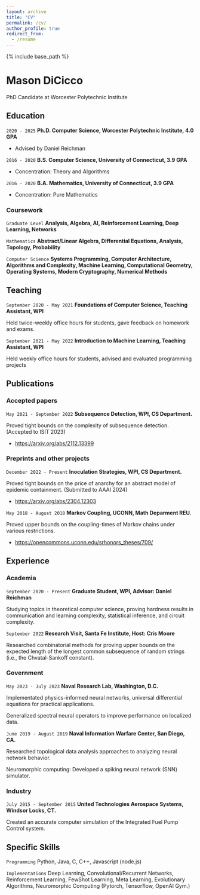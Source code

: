 ```yaml
---
layout: archive
title: "CV"
permalink: /cv/
author_profile: true
redirect_from:
  - /resume
---
```


{% include base_path %}

# Mason DiCicco
PhD Candidate at Worcester Polytechnic Institute


## Education


`2020 - 2025`
__Ph.D. Computer Science, Worcester Polytechnic Institute, 4.0 GPA__
- Advised by Daniel Reichman

`2016 - 2020`
__B.S. Computer Science, University of Connecticut, 3.9 GPA__
- Concentration: Theory and Algorithms

`2016 - 2020`
__B.A. Mathematics, University of Connecticut, 3.9 GPA__
- Concentration: Pure Mathematics

### Coursework

`Graduate Level` 
__Analysis, Algebra, AI, Reinforcement Learning, Deep Learning, Networks__

`Mathematics` 
__Abstract/Linear Algebra, Differential Equations, Analysis, Topology, Probability__

`Computer Science` 
__Systems Programming, Computer Architecture, Algorithms and Complexity, Machine Learning, Computational Geometry, Operating Systems, Modern Cryptography, Numerical Methods__


## Teaching

`September 2020 - May 2021`
__Foundations of Computer Science, Teaching Assistant, WPI__

Held twice-weekly office hours for students, gave feedback on homework and exams.

`September 2021 - May 2022`
__Introduction to Machine Learning, Teaching Assistant, WPI__

Held weekly office hours for students, advised and evaluated programming projects

## Publications

### Accepted papers
`May 2021 - September 2022`
__Subsequence Detection, WPI, CS Department.__

Proved tight bounds on the complexity of subsequence detection. (Accepted to ISIT 2023)
- https://arxiv.org/abs/2112.13399

### Preprints and other projects
`December 2022 - Present`
__Inoculation Strategies, WPI, CS Department.__

Proved tight bounds on the price of anarchy for an abstract model of epidemic containment. (Submitted to AAAI 2024)
- https://arxiv.org/abs/2304.12303

`May 2018 - August 2018`
__Markov Coupling, UCONN, Math Deparment REU.__

Proved upper bounds on the coupling-times of Markov chains under various restrictions.
- https://opencommons.uconn.edu/srhonors_theses/709/


## Experience

### Academia
`September 2020 - Present`
__Graduate Student, WPI, Advisor: Daniel Reichman__

Studying topics in theoretical computer science, proving hardness results in communication
and learning complexity, statistical inference, and circuit complexity.

`September 2022` 
__Research Visit, Santa Fe Institute, Host: Cris Moore__

Researched combinatorial methods for proving upper bounds on the expected length of the
longest common subsequence of random strings (i.e., the Chvatal-Sankoff constant).

### Government

`May 2023 - July 2023`
__Naval Research Lab, Washington, D.C.__

Implementated physics-informed neural networks, universal differential equations for practical applications.

Generalized spectral neural operators to improve performance on localized data.

`June 2019 - August 2019`
__Naval Information Warfare Center, San Diego, CA.__

Researched topological data analysis approaches to analyzing neural network behavior.

Neuromorphic computing: Developed a spiking neural network (SNN) simulator.

### Industry 

`July 2015 - September 2015`
__United Technologies Aerospace Systems, Windsor Locks, CT.__

Created an accurate computer simulation of the Integrated Fuel Pump Control system.


## Specific Skills
`Programming`
Python, Java, C, C++, Javascript (node.js)

`Implementations`
Deep Learning, Convolutional/Recurrent Networks, Reinforcement Learning, FewShot Learning, Meta Learning, Evolutionary Algorithms, Neuromorphic Computing
(Pytorch, Tensorflow, OpenAI Gym.)

<!-- ### Footer

Last updated: Augst 2023 -->
